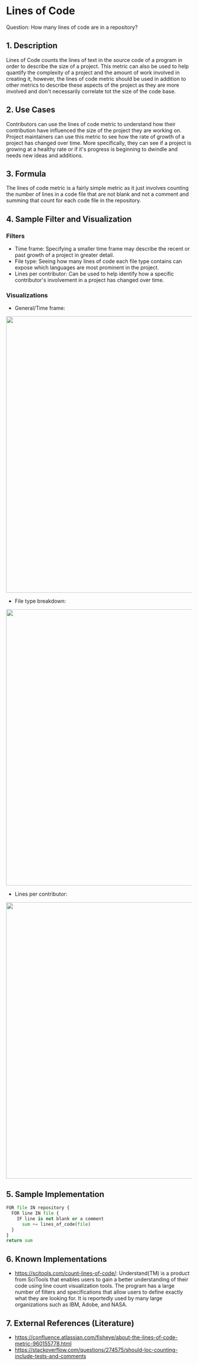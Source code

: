 # Lines of Code

Question: How many lines of code are in a repository?

## 1. Description
Lines of Code counts the lines of text in the source code of a program in order to describe the size of a project. This metric can also be used to help quantify the complexity of a project and the amount of work involved in creating it, however, the lines of code metric should be used in addition to other metrics to describe these aspects of the project as they are more involved and don't necessarily correlate tot the size of the code base.

## 2. Use Cases
Contributors can use the lines of code metric to understand how their contribution have influenced the size of the project they are working on.
Project maintainers can use this metric to see how the rate of growth of a project has changed over time. More specifically, they can see if a project is growing at a healthy rate or if it's progress is beginning to dwindle and needs new ideas and additions.

## 3. Formula
The lines of code metric is a fairly simple metric as it just involves counting the number of lines in a code file that are not blank and not a comment and summing that count for each code file in the repository.


## 4. Sample Filter and Visualization

### Filters
* Time frame: Specifying a smaller time frame may describe the recent or past growth of a project in greater detail.
* File type: Seeing how many lines of code each file type contains can expose which languages are most prominent in the project.
* Lines per contributor: Can be used to help identify how a specific contributor's involvement in a project has changed over time.

### Visualizations
* General/Time frame:
<img src="https://github.com/hmassa/wg-risk/blob/master/metrics/images/lines_of_code_repo.png" width="750">

* File type breakdown:
<img src="https://github.com/hmassa/wg-risk/blob/master/metrics/images/lines_of_code_file_type.png" width="750">

* Lines per contributor:
<img src="https://github.com/hmassa/wg-risk/blob/master/metrics/images/lines_of_code_user.png" width="750">


## 5. Sample Implementation
```py
FOR file IN repository {
  FOR line IN file {
    IF line is not blank or a comment
      sum += lines_of_code(file)
  }
}
return sum
```

## 6. Known Implementations
* https://scitools.com/count-lines-of-code/: Understand(TM) is a product from SciTools that enables users to gain a better understanding of their code using line count visualization tools. The program has a large number of filters and specifications that allow users to define exactly what they are looking for. It is reportedly used by many large organizations such as IBM, Adobe, and NASA.

## 7. External References (Literature)
* https://confluence.atlassian.com/fisheye/about-the-lines-of-code-metric-960155778.html
* https://stackoverflow.com/questions/274575/should-loc-counting-include-tests-and-comments
